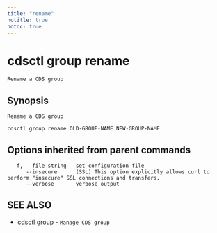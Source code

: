 ```yaml
---
title: "rename"
notitle: true
notoc: true
---
```

# cdsctl group rename

`Rename a CDS group`

## Synopsis

`Rename a CDS group`

```
cdsctl group rename OLD-GROUP-NAME NEW-GROUP-NAME
```

## Options inherited from parent commands

```
  -f, --file string   set configuration file
      --insecure      (SSL) This option explicitly allows curl to perform "insecure" SSL connections and transfers.
      --verbose       verbose output
```

## SEE ALSO

* [cdsctl group](/docs/components/cdsctl/group/)	 - `Manage CDS group`

